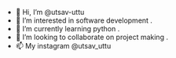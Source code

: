 - 👋 Hi, I’m @utsav-uttu
- 👀 I’m interested in software development .
- 🌱 I’m currently learning python .
- 💞️ I’m looking to collaborate on project making .
- 📫 My instagram @utsav_uttu

<!---
utsav-uttu/utsav-uttu is a ✨ special ✨ repository because its `README.md` (this file) appears on your GitHub profile.
You can click the Preview link to take a look at your changes.
--->
